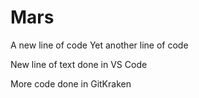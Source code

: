 # Mars

A new line of code
Yet another line of code

New line of text done in VS Code

More code done in GitKraken
